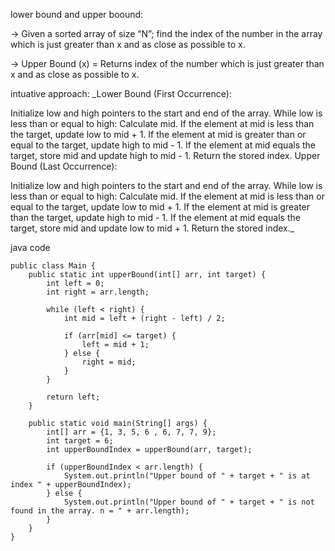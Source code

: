 lower bound and upper boound:

-> Given a sorted array of size “N”; find the index of the number in the array which is just greater than x and as close as possible to x.

-> Upper Bound (x) = Returns index of the number which is just greater than x and as close as possible to x.


intuative approach:
_Lower Bound (First Occurrence):

Initialize low and high pointers to the start and end of the array.
While low is less than or equal to high:
Calculate mid.
If the element at mid is less than the target, update low to mid + 1.
If the element at mid is greater than or equal to the target, update high to mid - 1.
If the element at mid equals the target, store mid and update high to mid - 1.
Return the stored index.
Upper Bound (Last Occurrence):

Initialize low and high pointers to the start and end of the array.
While low is less than or equal to high:
Calculate mid.
If the element at mid is less than or equal to the target, update low to mid + 1.
If the element at mid is greater than the target, update high to mid - 1.
If the element at mid equals the target, store mid and update low to mid + 1.
Return the stored index._

java code
```
public class Main {
    public static int upperBound(int[] arr, int target) {
        int left = 0;
        int right = arr.length;
 
        while (left < right) {
            int mid = left + (right - left) / 2;
 
            if (arr[mid] <= target) {
                left = mid + 1;
            } else {
                right = mid;
            }
        }
 
        return left;
    }
 
    public static void main(String[] args) {
        int[] arr = {1, 3, 5, 6 , 6, 7, 7, 9};
        int target = 6;
        int upperBoundIndex = upperBound(arr, target);
 
        if (upperBoundIndex < arr.length) {
            System.out.println("Upper bound of " + target + " is at index " + upperBoundIndex);
        } else {
            System.out.println("Upper bound of " + target + " is not found in the array. n = " + arr.length);
        }
    }
}
 
```